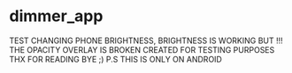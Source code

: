 # dimmer_app

TEST CHANGING PHONE BRIGHTNESS, BRIGHTNESS IS WORKING BUT !!!
THE OPACITY OVERLAY IS BROKEN
CREATED FOR TESTING PURPOSES
THX FOR READING
BYE ;)
P.S THIS IS ONLY ON ANDROID
